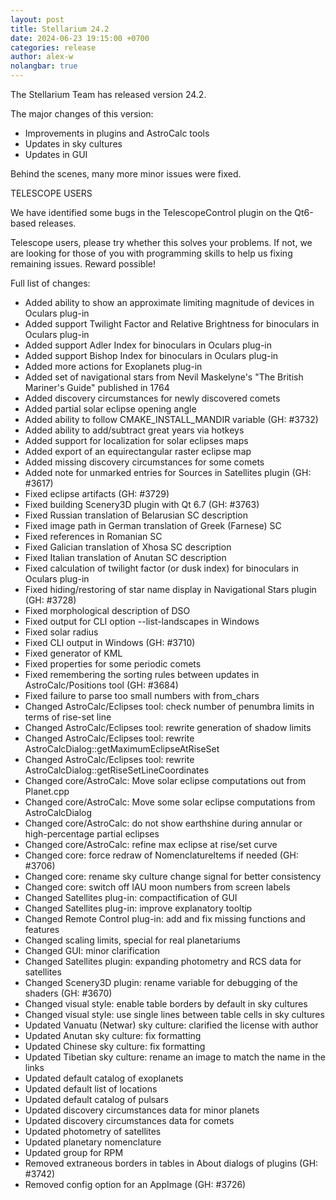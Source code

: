 ```yaml
---
layout: post
title: Stellarium 24.2
date: 2024-06-23 19:15:00 +0700
categories: release
author: alex-w
nolangbar: true
---
```

The Stellarium Team has released version 24.2.

The major changes of this version:
- Improvements in plugins and AstroCalc tools
- Updates in sky cultures
- Updates in GUI

Behind the scenes, many more minor issues were fixed.

TELESCOPE USERS

We have identified some bugs in the TelescopeControl plugin on
the Qt6-based releases.

Telescope users, please try whether this solves your problems.
If not, we are looking for those of you with programming skills to help
us fixing remaining issues. Reward possible!

Full list of changes:
- Added ability to show an approximate limiting magnitude of devices in Oculars plug-in
- Added support Twilight Factor and Relative Brightness for binoculars in Oculars plug-in
- Added support Adler Index for binoculars in Oculars plug-in
- Added support Bishop Index for binoculars in Oculars plug-in
- Added more actions for Exoplanets plug-in
- Added set of navigational stars from Nevil Maskelyne's "The British Mariner's Guide" published in 1764
- Added discovery circumstances for newly discovered comets
- Added partial solar eclipse opening angle
- Added ability to follow CMAKE_INSTALL_MANDIR variable (GH: #3732)
- Added ability to add/subtract great years via hotkeys
- Added support for localization for solar eclipses maps
- Added export of an equirectangular raster eclipse map
- Added missing discovery circumstances for some comets
- Added note for unmarked entries for Sources in Satellites plugin (GH: #3617)
- Fixed eclipse artifacts (GH: #3729)
- Fixed building Scenery3D plugin with Qt 6.7 (GH: #3763)
- Fixed Russian translation of Belarusian SC description
- Fixed image path in German translation of Greek (Farnese) SC
- Fixed references in Romanian SC
- Fixed Galician translation of Xhosa SC description
- Fixed Italian translation of Anutan SC description
- Fixed calculation of twilight factor (or dusk index) for binoculars in Oculars plug-in
- Fixed hiding/restoring of star name display in Navigational Stars plugin (GH: #3728)
- Fixed morphological description of DSO
- Fixed output for CLI option --list-landscapes in Windows
- Fixed solar radius
- Fixed CLI output in Windows (GH: #3710)
- Fixed generator of KML 
- Fixed properties for some periodic comets
- Fixed remembering the sorting rules between updates in AstroCalc/Positions tool (GH: #3684)
- Fixed failure to parse too small numbers with from_chars
- Changed AstroCalc/Eclipses tool: check number of penumbra limits in terms of rise-set line
- Changed AstroCalc/Eclipses tool: rewrite generation of shadow limits
- Changed AstroCalc/Eclipses tool: rewrite AstroCalcDialog::getMaximumEclipseAtRiseSet
- Changed AstroCalc/Eclipses tool: rewrite AstroCalcDialog::getRiseSetLineCoordinates
- Changed core/AstroCalc: Move solar eclipse computations out from Planet.cpp
- Changed core/AstroCalc: Move some solar eclipse computations from AstroCalcDialog
- Changed core/AstroCalc: do not show earthshine during annular or high-percentage partial eclipses
- Changed core/AstroCalc: refine max eclipse at rise/set curve
- Changed core: force redraw of NomenclatureItems if needed (GH: #3706)
- Changed core: rename sky culture change signal for better consistency
- Changed core: switch off IAU moon numbers from screen labels
- Changed Satellites plug-in: compactification of GUI
- Changed Satellites plug-in: improve explanatory tooltip
- Changed Remote Control plug-in: add and fix missing functions and features
- Changed scaling limits, special for real planetariums
- Changed GUI: minor clarification
- Changed Satellites plugin: expanding photometry and RCS data for satellites 
- Changed Scenery3D plugin: rename variable for debugging of the shaders (GH: #3670)
- Changed visual style: enable table borders by default in sky cultures
- Changed visual style: use single lines between table cells in sky cultures
- Updated Vanuatu (Netwar) sky culture: clarified the license with author
- Updated Anutan sky culture: fix formatting
- Updated Chinese sky culture: fix formatting
- Updated Tibetian sky culture: rename an image to match the name in the links
- Updated default catalog of exoplanets
- Updated default list of locations
- Updated default catalog of pulsars
- Updated discovery circumstances data for minor planets
- Updated discovery circumstances data for comets
- Updated photometry of satellites
- Updated planetary nomenclature
- Updated group for RPM
- Removed extraneous borders in tables in About dialogs of plugins (GH: #3742)
- Removed config option for an AppImage (GH: #3726)